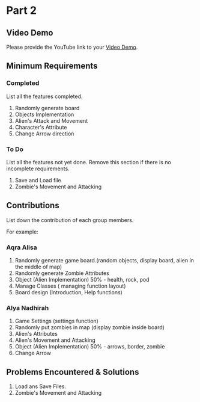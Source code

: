 # Part 2

## Video Demo

Please provide the YouTube link to your [Video Demo](https://youtube.com).

## Minimum Requirements

### Completed

List all the features completed.

1. Randomly generate board
2. Objects Implementation
3. Alien's Attack and Movement
4. Character's Attribute
5. Change Arrow direction

### To Do

List all the features not yet done. Remove this section if there is no incomplete requirements.

1. Save and Load file
2. Zombie's Movement and Attacking


## Contributions

List down the contribution of each group members.

For example:

### Aqra Alisa 

1. Randomly generate game board.(random objects, display board, alien in the middle of map)
2. Randomly generate Zombie Attributes
3. Object (Alien Implementation) 50% - health, rock, pod
4. Manage Classes ( managing function layout)
5. Board design (Introduction, Help functions)



### Alya Nadhirah 

1. Game Settings (settings function)
2. Randomly put zombies in map (display zombie inside board) 
3. Alien's Attributes
4. Alien's Movement and Attacking
5. Object (Alien Implementation) 50% - arrows, border, zombie
6. Change Arrow


## Problems Encountered & Solutions
1. Load ans Save Files.
2. Zombie's Movement and Attacking
